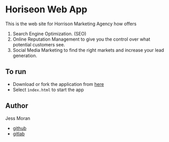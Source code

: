 # Horiseon Web App
This is the web site for Horrison Marketing Agency how offers 
1. Search Engine Optimization. (SEO) 
2. Online Reputation Management to give you the control over what potential customers see.
3. Social Media Marketing to find the right markets and increase your lead generation.

## To run 
- Download or fork the application from [here](https://github.com/JessMoran/code-refactor)
- Select ``ìndex.html`` to start the app

## Author
Jess Moran 
- [github](https://github.com/JessMoran)
- [gitlab](https://gitlab.com/jessmoran.dev)



